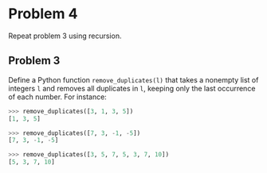 # Problem 4

Repeat problem 3 using recursion.

## Problem 3
Define a Python function `remove_duplicates(l)` that takes a nonempty list of integers `l` and removes all duplicates in `l`, keeping only the last occurrence of each number. For instance:

```python
>>> remove_duplicates([3, 1, 3, 5])
[1, 3, 5]

>>> remove_duplicates([7, 3, -1, -5])
[7, 3, -1, -5]

>>> remove_duplicates([3, 5, 7, 5, 3, 7, 10])
[5, 3, 7, 10]
```

